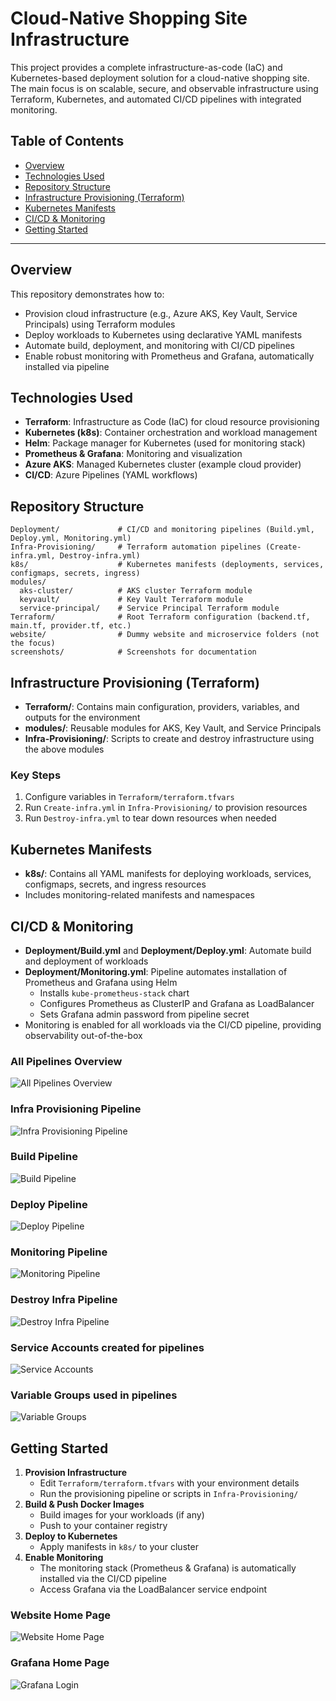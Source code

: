 
# Cloud-Native Shopping Site Infrastructure

This project provides a complete infrastructure-as-code (IaC) and Kubernetes-based deployment solution for a cloud-native shopping site. The main focus is on scalable, secure, and observable infrastructure using Terraform, Kubernetes, and automated CI/CD pipelines with integrated monitoring.

## Table of Contents

- [Overview](#overview)
- [Technologies Used](#technologies-used)
- [Repository Structure](#repository-structure)
- [Infrastructure Provisioning (Terraform)](#infrastructure-provisioning-terraform)
- [Kubernetes Manifests](#kubernetes-manifests)
- [CI/CD & Monitoring](#cicd--monitoring)
- [Getting Started](#getting-started)

---

## Overview

This repository demonstrates how to:
- Provision cloud infrastructure (e.g., Azure AKS, Key Vault, Service Principals) using Terraform modules
- Deploy workloads to Kubernetes using declarative YAML manifests
- Automate build, deployment, and monitoring with CI/CD pipelines
- Enable robust monitoring with Prometheus and Grafana, automatically installed via pipeline


## Technologies Used

- **Terraform**: Infrastructure as Code (IaC) for cloud resource provisioning
- **Kubernetes (k8s)**: Container orchestration and workload management
- **Helm**: Package manager for Kubernetes (used for monitoring stack)
- **Prometheus & Grafana**: Monitoring and visualization
- **Azure AKS**: Managed Kubernetes cluster (example cloud provider)
- **CI/CD**: Azure Pipelines (YAML workflows)

## Repository Structure

```
Deployment/             # CI/CD and monitoring pipelines (Build.yml, Deploy.yml, Monitoring.yml)
Infra-Provisioning/     # Terraform automation pipelines (Create-infra.yml, Destroy-infra.yml)
k8s/                    # Kubernetes manifests (deployments, services, configmaps, secrets, ingress)
modules/
  aks-cluster/          # AKS cluster Terraform module
  keyvault/             # Key Vault Terraform module
  service-principal/    # Service Principal Terraform module
Terraform/              # Root Terraform configuration (backend.tf, main.tf, provider.tf, etc.)
website/                # Dummy website and microservice folders (not the focus)
screenshots/            # Screenshots for documentation
```

## Infrastructure Provisioning (Terraform)

- **Terraform/**: Contains main configuration, providers, variables, and outputs for the environment
- **modules/**: Reusable modules for AKS, Key Vault, and Service Principals
- **Infra-Provisioning/**: Scripts to create and destroy infrastructure using the above modules

### Key Steps
1. Configure variables in `Terraform/terraform.tfvars`
2. Run `Create-infra.yml` in `Infra-Provisioning/` to provision resources
3. Run `Destroy-infra.yml` to tear down resources when needed

## Kubernetes Manifests

- **k8s/**: Contains all YAML manifests for deploying workloads, services, configmaps, secrets, and ingress resources
- Includes monitoring-related manifests and namespaces

## CI/CD & Monitoring

- **Deployment/Build.yml** and **Deployment/Deploy.yml**: Automate build and deployment of workloads
- **Deployment/Monitoring.yml**: Pipeline automates installation of Prometheus and Grafana using Helm
    - Installs `kube-prometheus-stack` chart
    - Configures Prometheus as ClusterIP and Grafana as LoadBalancer
    - Sets Grafana admin password from pipeline secret
- Monitoring is enabled for all workloads via the CI/CD pipeline, providing observability out-of-the-box


### All Pipelines Overview
![All Pipelines Overview](screenshots/all-pipelines-overview.png)

### Infra Provisioning Pipeline
![Infra Provisioning Pipeline](screenshots/pipeline-infra-provisioning.png)

### Build Pipeline
![Build Pipeline](screenshots/pipeline-build.png)

### Deploy Pipeline
![Deploy Pipeline](screenshots/pipeline-deploy.png)

### Monitoring Pipeline
![Monitoring Pipeline](screenshots/pipeline-monitoring.png)

### Destroy Infra Pipeline
![Destroy Infra Pipeline](screenshots/pipeline-destroy-infra.png)

### Service Accounts created for pipelines
![Service Accounts](screenshots/service-accounts.png)

### Variable Groups used in pipelines
![Variable Groups](screenshots/variable-groups.png)

## Getting Started

1. **Provision Infrastructure**
    - Edit `Terraform/terraform.tfvars` with your environment details
    - Run the provisioning pipeline or scripts in `Infra-Provisioning/`
2. **Build & Push Docker Images**
    - Build images for your workloads (if any)
    - Push to your container registry
3. **Deploy to Kubernetes**
    - Apply manifests in `k8s/` to your cluster
4. **Enable Monitoring**
    - The monitoring stack (Prometheus & Grafana) is automatically installed via the CI/CD pipeline
    - Access Grafana via the LoadBalancer service endpoint


### Website Home Page
![Website Home Page](screenshots/website-homepage.png)

### Grafana Home Page
![Grafana Login](screenshots/grafana-login.png)




